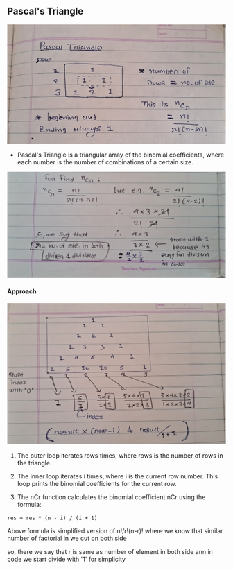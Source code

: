 ## Pascal's Triangle

![Image](./1.jpg)  

- Pascal's Triangle is a triangular array of the binomial coefficients, where each number is the number of combinations of a certain size.  

![Image](./2.jpg)

#### Approach

![Image](./3.jpg)

1. The outer loop iterates rows times, where rows is the number of rows in the triangle.

2. The inner loop iterates i times, where i is the current row number. This loop prints the binomial coefficients for the current row.

3. The nCr function calculates the binomial coefficient nCr using the formula:
```
res = res * (n - i) / (i + 1)
```
Above formula is simplified version of n!/r!(n-r)! where we know that similar number of factorial in we cut on both side

so, there we say that r is same as number of element in both side ann in code we start divide with '1' for simplicity


